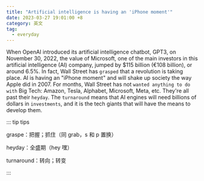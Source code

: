 ```yaml
---
title: "Artificial intelligence is having an 'iPhone moment'"
date: 2023-03-27 19:01:00 +8
category: 英文
tag:
  - everyday
---
```


When OpenAI introduced its artificial intelligence chatbot, GPT3, on November 30, 2022, the value of Microsoft, one of the main investors in this artificial intelligence (AI) company, jumped by $115 billion (€108 billion), or around 6.5%. In fact, Wall Street has `grasped` that a revolution is taking place. AI is having an "iPhone moment" and will shake up society the way Apple did in 2007. For months, Wall Street has not `wanted anything to do with` Big Tech: Amazon, Tesla, Alphabet, Microsoft, Meta, etc. They're all past their `heyday`. The `turnaround` means that AI engines will need billions of dollars in `investments`, and it is the tech giants that will have the means to develop them.

::: tip tips

graspe：把握；抓住（同 grab，s 和 p 置换）

heyday：全盛期（hey 嘿）

turnaround：转向；转变

:::
